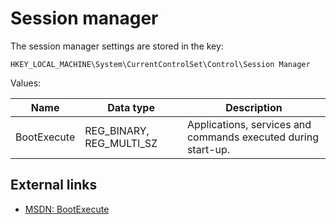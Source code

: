 # Session manager

The session manager settings are stored in the key:

```
HKEY_LOCAL_MACHINE\System\CurrentControlSet\Control\Session Manager
```

Values:

Name | Data type | Description
--- | --- | ---
BootExecute | REG_BINARY, REG_MULTI_SZ | Applications, services and commands executed during start-up.

## External links

* [MSDN: BootExecute](https://learn.microsoft.com/en-us/previous-versions/windows/it-pro/windows-2000-server/cc963230(v=technet.10))

